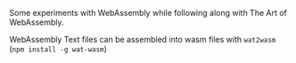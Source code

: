 Some experiments with WebAssembly while following along with The Art of WebAssembly.

WebAssembly Text files can be assembled into wasm files with `wat2wasm` (`npm install -g wat-wasm`)